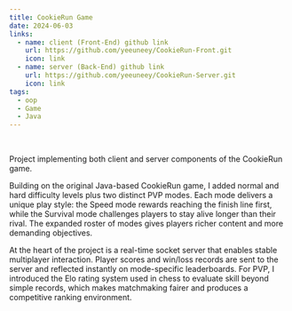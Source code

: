 ```yaml
---
title: CookieRun Game
date: 2024-06-03
links:
  - name: client (Front-End) github link
    url: https://github.com/yeeuneey/CookieRun-Front.git
    icon: link
  - name: server (Back-End) github link
    url: https://github.com/yeeuneey/CookieRun-Server.git
    icon: link
tags:
  - oop
  - Game
  - Java
---
```


<br>

Project implementing both client and server components of the CookieRun game.

<!--more-->

Building on the original Java-based CookieRun game, I added normal and hard difficulty levels plus two distinct PVP modes. Each mode delivers a unique play style: the Speed mode rewards reaching the finish line first, while the Survival mode challenges players to stay alive longer than their rival. The expanded roster of modes gives players richer content and more demanding objectives.

At the heart of the project is a real-time socket server that enables stable multiplayer interaction. Player scores and win/loss records are sent to the server and reflected instantly on mode-specific leaderboards. For PVP, I introduced the Elo rating system used in chess to evaluate skill beyond simple records, which makes matchmaking fairer and produces a competitive ranking environment.
